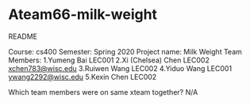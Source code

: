 # Ateam66-milk-weight

README

Course: cs400
Semester: Spring 2020
Project name: Milk Weight
Team Members:
1.Yumeng Bai LEC001 
2.Xi (Chelsea) Chen LEC002 xchen783@wisc.edu 
3.Ruiwen Wang LEC002 
4.Yiduo Wang LEC001 ywang2292@wisc.edu
5.Kexin Chen LEC002

Which team members were on same xteam together?
N/A

